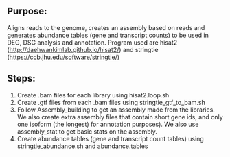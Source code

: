 ## Purpose: 

Aligns reads to the genome, creates an assembly based on reads and generates abundance tables (gene and transcript counts) to be used in DEG, DSG analysis and annotation. 
Program used are hisat2 (http://daehwankimlab.github.io/hisat2/) and stringtie (https://ccb.jhu.edu/software/stringtie/)

## Steps: 

1. Create .bam files for each library using hisat2.loop.sh
2. Create .gtf files from each .bam files using stringtie_gtf_to_bam.sh
3. Follow Assembly_building to get an assembly made from the libraries. We also create extra assembly files that contain short gene ids, and only one isoform (the longest) for annotation purposes). We also use assembly_stat to get basic stats on the assembly.
4. Create abundance tables (gene and transcript count tables) using stringtie_abundance.sh and abundance.tables

